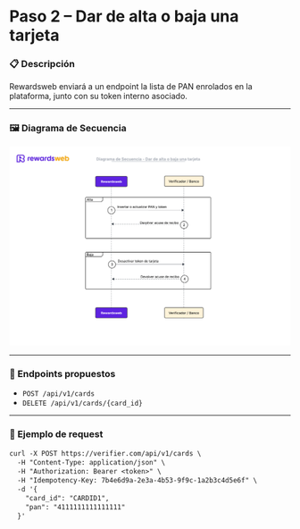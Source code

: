 # Paso 2 – Dar de alta o baja una tarjeta

### 📋 Descripción
Rewardsweb enviará a un endpoint la lista de PAN enrolados en la plataforma, junto con su token interno asociado.

---

### 🖼️ Diagrama de Secuencia
![Paso 2](assets/step2.png)

---

### 🔗 Endpoints propuestos
- `POST /api/v1/cards`
- `DELETE /api/v1/cards/{card_id}`

---

### 🧩 Ejemplo de request
```http
curl -X POST https://verifier.com/api/v1/cards \
  -H "Content-Type: application/json" \
  -H "Authorization: Bearer <token>" \
  -H "Idempotency-Key: 7b4e6d9a-2e3a-4b53-9f9c-1a2b3c4d5e6f" \
  -d '{
    "card_id": "CARDID1",
    "pan": "4111111111111111"
  }'